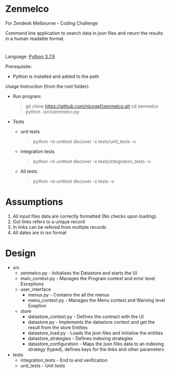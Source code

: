 # Zenmelco
For Zendesk Melbourne - Coding Challenge

Command line application to search data in json files and return the results in a human readable format.

# 
Language: [Python 3.7.9](https://www.python.org/downloads/release/python-379/)

Prerequisite:
 - Python is installed and added to the path

Usage Instruction (from the root folder):
- Run program:
  > git clone https://github.com/nicogef/zenmelco.git
  > cd zenmelco
  > python .\src\zenmelco.py

- Tests
  - unit tests
    > python -m unittest discover -s tests/unit_tests -v
  - integration tests
    > python -m unittest discover -s tests/integration_tests -v
  - All tests
    > python -m unittest discover -s tests -v

# Assumptions
1. All input files data are correctly formatted (No checks upon loading).
2. Out links refers to a unique record
3. In links can be refered from multiple records
4. All dates are in iso format

# Design
- src
  - zenmelco.py - Initialises the Datastore and starts the UI
  - main_context.py - Manages the Program context and error level Exceptions
  - user_interface
    - menus.py - Contains the all the menus
    - menu_context.py - Manages the Menu context and Warning level Exeption
  - store
    - datastore_context.py - Defines the contract with the UI
    - datastore.py - Implements the datastore context and get the result from the store Entities
    - datastore_load.py - Loads the json files and initialise the entities
    - datastore_strategies - Defines indexing strategies
    - datastore_configuration - Maps the json files data to an indexing strategy (typed), defines keys for the links and other parameters
- tests
  - integration_tests - End to end verification
  - unit_tests - Unit tests